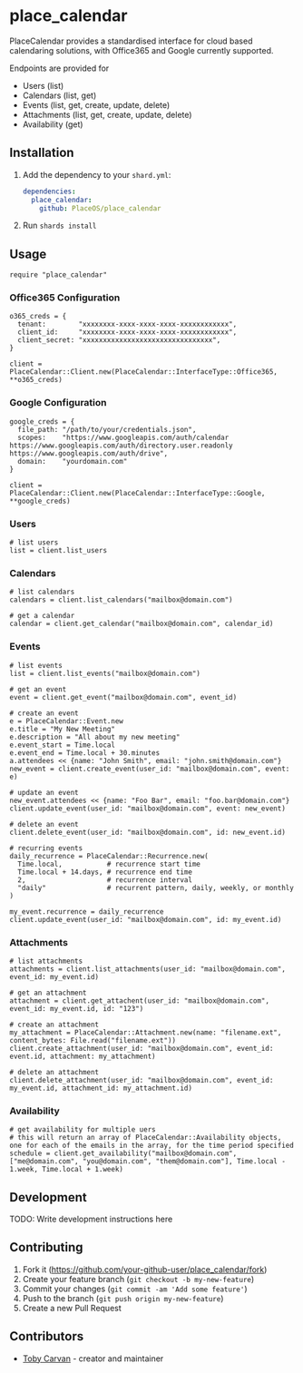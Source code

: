 # place_calendar

PlaceCalendar provides a standardised interface for cloud based calendaring solutions, with Office365 and Google currently supported.

Endpoints are provided for 

* Users (list)
* Calendars (list, get)
* Events (list, get, create, update, delete)
* Attachments (list, get, create, update, delete)
* Availability (get)


## Installation

1. Add the dependency to your `shard.yml`:

   ```yaml
   dependencies:
     place_calendar:
       github: PlaceOS/place_calendar
   ```

2. Run `shards install`

## Usage

```crystal
require "place_calendar"
```

### Office365 Configuration

```
o365_creds = {
  tenant:        "xxxxxxxx-xxxx-xxxx-xxxx-xxxxxxxxxxxx",
  client_id:     "xxxxxxxx-xxxx-xxxx-xxxx-xxxxxxxxxxxx",
  client_secret: "xxxxxxxxxxxxxxxxxxxxxxxxxxxxxxxx",
}

client = PlaceCalendar::Client.new(PlaceCalendar::InterfaceType::Office365, **o365_creds)
```

### Google Configuration

```
google_creds = {
  file_path: "/path/to/your/credentials.json",
  scopes:    "https://www.googleapis.com/auth/calendar https://www.googleapis.com/auth/directory.user.readonly https://www.googleapis.com/auth/drive",
  domain:    "yourdomain.com"
}

client = PlaceCalendar::Client.new(PlaceCalendar::InterfaceType::Google, **google_creds)
```

### Users

```
# list users
list = client.list_users
```

### Calendars

```
# list calendars
calendars = client.list_calendars("mailbox@domain.com")

# get a calendar
calendar = client.get_calendar("mailbox@domain.com", calendar_id)
```

### Events

```
# list events
list = client.list_events("mailbox@domain.com")

# get an event
event = client.get_event("mailbox@domain.com", event_id)

# create an event
e = PlaceCalendar::Event.new
e.title = "My New Meeting"
e.description = "All about my new meeting"
e.event_start = Time.local
e.event_end = Time.local + 30.minutes
a.attendees << {name: "John Smith", email: "john.smith@domain.com"}
new_event = client.create_event(user_id: "mailbox@domain.com", event: e)

# update an event
new_event.attendees << {name: "Foo Bar", email: "foo.bar@domain.com"}
client.update_event(user_id: "mailbox@domain.com", event: new_event)

# delete an event
client.delete_event(user_id: "mailbox@domain.com", id: new_event.id)

# recurring events
daily_recurrence = PlaceCalendar::Recurrence.new(
  Time.local,           # recurrence start time
  Time.local + 14.days, # recurrence end time
  2,                    # recurrence interval
  "daily"               # recurrent pattern, daily, weekly, or monthly
)

my_event.recurrence = daily_recurrence
client.update_event(user_id: "mailbox@domain.com", id: my_event.id)
```

### Attachments

```
# list attachments
attachments = client.list_attachments(user_id: "mailbox@domain.com", event_id: my_event.id)

# get an attachment
attachment = client.get_attachent(user_id: "mailbox@domain.com", event_id: my_event.id, id: "123")

# create an attachment
my_attachment = PlaceCalendar::Attachment.new(name: "filename.ext", content_bytes: File.read("filename.ext"))
client.create_attachment(user_id: "mailbox@domain.com", event_id: event.id, attachment: my_attachment)

# delete an attachment
client.delete_attachment(user_id: "mailbox@domain.com", event_id: my_event.id, attachment_id: my_attachment.id)
```

### Availability

```
# get availability for multiple uers
# this will return an array of PlaceCalendar::Availability objects, one for each of the emails in the array, for the time period specified 
schedule = client.get_availability("mailbox@domain.com", ["me@domain.com", "you@domain.com", "them@domain.com"], Time.local - 1.week, Time.local + 1.week)
```

## Development

TODO: Write development instructions here

## Contributing

1. Fork it (<https://github.com/your-github-user/place_calendar/fork>)
2. Create your feature branch (`git checkout -b my-new-feature`)
3. Commit your changes (`git commit -am 'Add some feature'`)
4. Push to the branch (`git push origin my-new-feature`)
5. Create a new Pull Request

## Contributors

- [Toby Carvan](https://github.com/your-github-user) - creator and maintainer
